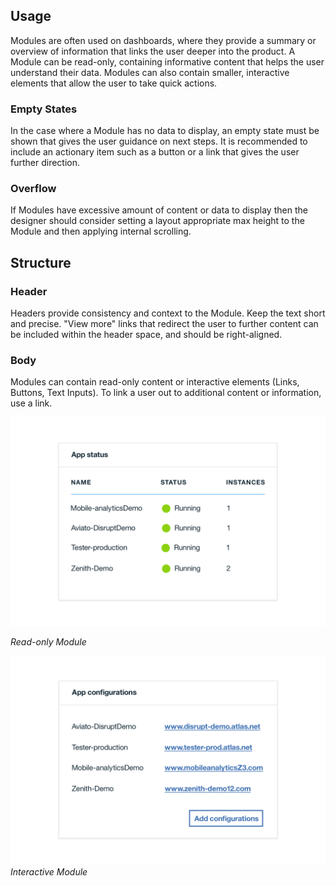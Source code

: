 ## Usage
Modules are often used on dashboards, where they provide a summary or overview of information that links the user deeper into the product. A Module can be read-only, containing informative content that helps the user understand their data. Modules can also contain smaller, interactive elements that allow the user to take quick actions.

### Empty States
In the case where a Module has no data to display, an empty state must be shown that gives the user guidance on next steps. It is recommended to include an actionary item such as a button or a link that gives the user further direction. 

### Overflow
If Modules have excessive amount of content or data to display then the designer should consider setting a layout appropriate max height to the Module and then applying internal scrolling.

## Structure
### Header
Headers provide consistency and context to the Module. Keep the text short and precise. "View more" links that redirect the user to further content can be included within the header space, and should be right-aligned.


### Body
Modules can contain read-only content or interactive elements (Links, Buttons, Text Inputs). To link a user out to additional content or information, use a link. 


![read-only module](images/module-usage-1.png)
 
 _Read-only Module_


![interactive module](images/module-usage-2.png)
_Interactive Module_

